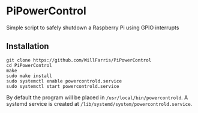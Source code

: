 # PiPowerControl
Simple script to safely shutdown a Raspberry Pi using GPIO interrupts

## Installation

```
git clone https://github.com/WillFarris/PiPowerControl
cd PiPowerControl
make
sudo make install
sudo systemctl enable powercontrold.service
sudo systemctl start powercontrold.service
```
By default the program will be placed in `/usr/local/bin/powercontrold`. A systemd service is created at `/lib/systemd/system/powercontrold.service`.
